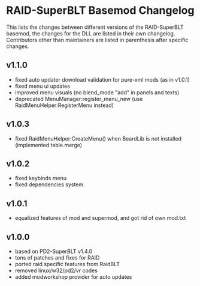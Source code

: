 # RAID-SuperBLT Basemod Changelog

This lists the changes between different versions of the RAID-SuperBLT basemod,
the changes for the DLL are listed in their own changelog.
Contributors other than maintainers are listed in parenthesis after specific changes.

## v1.1.0

- fixed auto updater download validation for pure-xml mods (as in v1.0.1)
- fixed menu ui updates
- improved menu visuals (no blend_mode "add" in panels and texts)
- deprecated MenuManager:register_menu_new (use RaidMenuHelper:RegisterMenu instead)

## v1.0.3

- fixed RaidMenuHelper:CreateMenu() when BeardLib is not installed (implemented table.merge)

## v1.0.2

- fixed keybinds menu
- fixed dependencies system

## v1.0.1

- equalized features of mod and supermod, and got rid of own mod.txt

## v1.0.0

- based on PD2-SuperBLT v1.4.0
- tons of patches and fixes for RAID
- ported raid specific features from RaidBLT
- removed linux/w32/pd2/vr codes
- added modworkshop provider for auto updates
